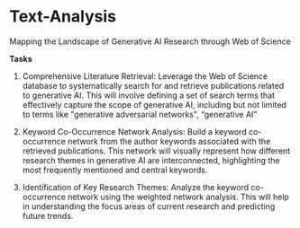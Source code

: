 # Text-Analysis

Mapping the Landscape of Generative AI Research through Web of Science

**Tasks**

1. Comprehensive Literature Retrieval: Leverage the Web of Science database to systematically search for and retrieve publications related to generative AI. This will involve defining a set of search terms that effectively capture the scope of generative AI, including but not limited to terms like "generative adversarial networks", “generative AI”

2. Keyword Co-Occurrence Network Analysis: Build a keyword co-occurrence network from the author keywords associated with the retrieved publications. This network will visually represent how different research themes in generative AI are interconnected, highlighting the most frequently mentioned and central keywords.

3. Identification of Key Research Themes: Analyze the keyword co-occurrence network using the weighted network analysis. This will help in understanding the focus areas of current research and predicting future trends.
